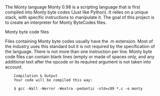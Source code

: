 The Monty language
Monty 0.98 is a scripting language that is first compiled into Monty byte codes (Just like Python). It relies on a unique stack, with specific instructions to manipulate it. The goal of this project is to create an interpreter for Monty ByteCodes files.

Monty byte code files

Files containing Monty byte codes usually have the .m extension. Most of the industry uses this standard but it is not required by the specification of the language. There is not more than one instruction per line.
Monty byte code files can contain blank lines (empty or made of spaces only, and any additional text after the opcode or its required argument is not taken into account.


		Compilation & Output
		Your code will be compiled this way:

		$ gcc -Wall -Werror -Wextra -pedantic -std=c89 *.c -o monty


